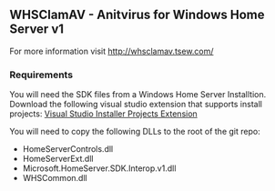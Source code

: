## WHSClamAV - Anitvirus for Windows Home Server v1

For more information visit http://whsclamav.tsew.com/

### Requirements

You will need the SDK files from a Windows Home Server Installtion.
Download the following visual studio extension that supports install projects:
[Visual Studio Installer Projects Extension](http://blogs.msdn.com/b/visualstudio/archive/2014/04/17/visual-studio-installer-projects-extension.aspx)

You will need to copy the following DLLs to the root of the git repo:
* HomeServerControls.dll
* HomeServerExt.dll
* Microsoft.HomeServer.SDK.Interop.v1.dll
* WHSCommon.dll
